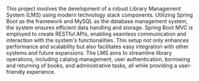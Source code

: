 This project involves the development of a robust Library Management System (LMS) using modern technology stack components. Utilizing Spring Boot as the framework and MySQL as the database management system, the system ensures efficient data handling and storage. Spring Boot MVC is employed to create RESTful APIs, enabling seamless communication and interaction with the system's functionalities. This setup not only enhances performance and scalability but also facilitates easy integration with other systems and future expansions. The LMS aims to streamline library operations, including catalog management, user authentication, borrowing and returning of books, and administrative tasks, all while providing a user-friendly experience.
